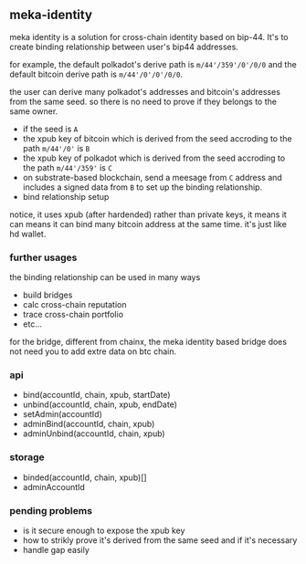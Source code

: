 ## meka-identity

meka identity is a solution for cross-chain identity based on bip-44. It's to create binding relationship between user's bip44 addresses.

for example, the default polkadot's derive path is `m/44'/359'/0'/0/0` and the default bitcoin derive path is `m/44'/0'/0'/0/0`.

the user can derive many polkadot's addresses and bitcoin's addresses from the same seed. so there is no need to prove if they belongs to the same owner. 

* if the seed is `A`
* the xpub key of bitcoin which is derived from the seed accroding to the path `m/44'/0'` is `B`
* the xpub key of polkadot which is derived from the seed accroding to the path `m/44'/359'` is `C`
* on substrate-based blockchain, send a meesage from `C` address and includes a signed data from `B` to set up the binding relationship.
* bind relationship setup

notice, it uses xpub (after hardended) rather than private keys, it means it can means it can bind many bitcoin address at the same time. it's just like hd wallet.

### further usages
the binding relationship can be used in many ways 
* build bridges
* calc cross-chain reputation
* trace cross-chain portfolio 
* etc...

for the bridge, different from chainx, the meka identity based bridge does not need you to add extre data on btc chain. 

### api

* bind(accountId, chain, xpub, startDate)
* unbind(accountId, chain, xpub, endDate)
* setAdmin(accountId)
* adminBind(accountId, chain, xpub)
* adminUnbind(accountId, chain, xpub)

### storage
* binded(accountId, chain, xpub)[]
* adminAccountId

### pending problems
* is it secure enough to expose the xpub key
* how to strikly prove it's derived from the same seed and if it's necessary
* handle gap easily
